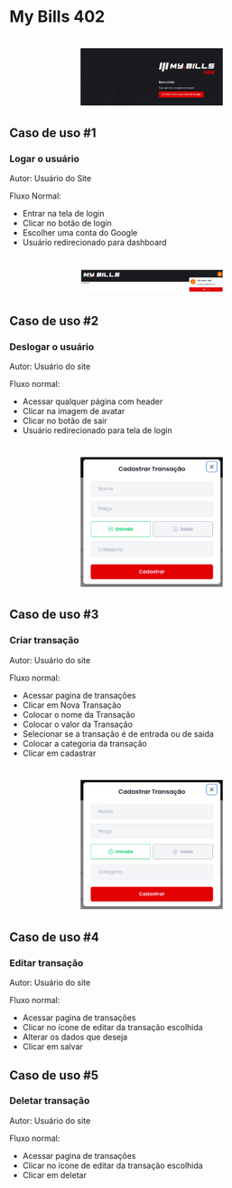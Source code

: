 # My Bills 402

<h1 align="center">
<img src="./images/login_page.png"
width="50%"/>
</h1>

## Caso de uso #1

### Logar o usuário

Autor: Usuário do Site

Fluxo Normal:
- Entrar na tela de login
- Clicar no botão de login
- Escolher uma conta do Google
- Usuário redirecionado para dashboard
<h1 align="center">
<img src="./images/logout.png"
width="50%"/>
</h1>

## Caso de uso #2 

### Deslogar o usuário

Autor: Usuário do site

Fluxo normal:
- Acessar qualquer página com header
- Clicar na imagem de avatar
- Clicar no botão de sair
- Usuário redirecionado para tela de login

<h1 align="center">
<img src="./images/create_transaction.png" width="50%"/>
</h1>

## Caso de uso #3
### Criar transação

Autor: Usuário do site

Fluxo normal:

- Acessar pagina de transações
- Clicar em Nova Transação
- Colocar o nome da Transação
- Colocar o valor da Transação
- Selecionar se a transação é de entrada ou de saida
- Colocar a categoria da transação
- Clicar em cadastrar

<h1 align="center">
<img src="./images/create_transaction.png" width="50%"/>
</h1>


## Caso de uso #4
### Editar transação

Autor: Usuário do site

Fluxo normal: 
- Acessar pagina de transações
- Clicar no ícone de editar da transação escolhida
- Alterar os dados que deseja
- Clicar em salvar
  
## Caso de uso #5
### Deletar transação

Autor: Usuário do site

Fluxo normal:

- Acessar pagina de transações
- Clicar no ícone de editar da transação escolhida
- Clicar em deletar
  

